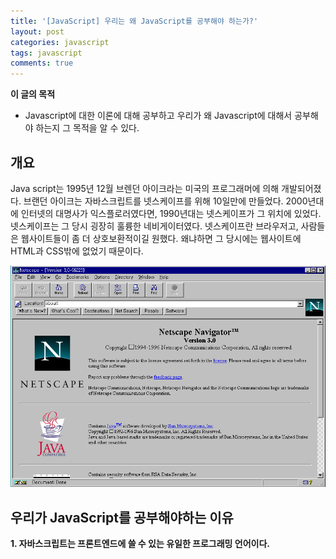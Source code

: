 ```yaml
---
title: '[JavaScript] 우리는 왜 JavaScript를 공부해야 하는가?'
layout: post
categories: javascript
tags: javascript
comments: true
---
```


**이 글의 목적**
- Javascript에 대한 이론에 대해 공부하고 우리가 왜 Javascript에 대해서 공부해야 하는지 그 목적을 알 수 있다.

## 개요
Java script는 1995년 12월 브렌던 아이크라는 미국의 프로그래머에 의해 개발되어졌다. 브랜던 아이크는 자바스크립트를 넷스케이프를 위해 10일만에 만들었다. 2000년대에 인터넷의 대명사가 익스플로러였다면, 1990년대는 넷스케이프가 그 위치에 있었다. 넷스케이프는 그 당시 굉장히 훌륭한 네비게이터였다. 넷스케이프란 브라우저고, 사람들은 웹사이트들이 좀 더 상호보환적이길 원했다. 왜냐하면 그 당시에는 웹사이트에 HTML과 CSS밖에 없었기 때문이다.

![SimpleJekyllSearch](/assets\img/netscape.png)

## 우리가 JavaScript를 공부해야하는 이유
**1. 자바스크립트는 프론트엔드에 쓸 수 있는 유일한 프로그래밍 언어이다.**
